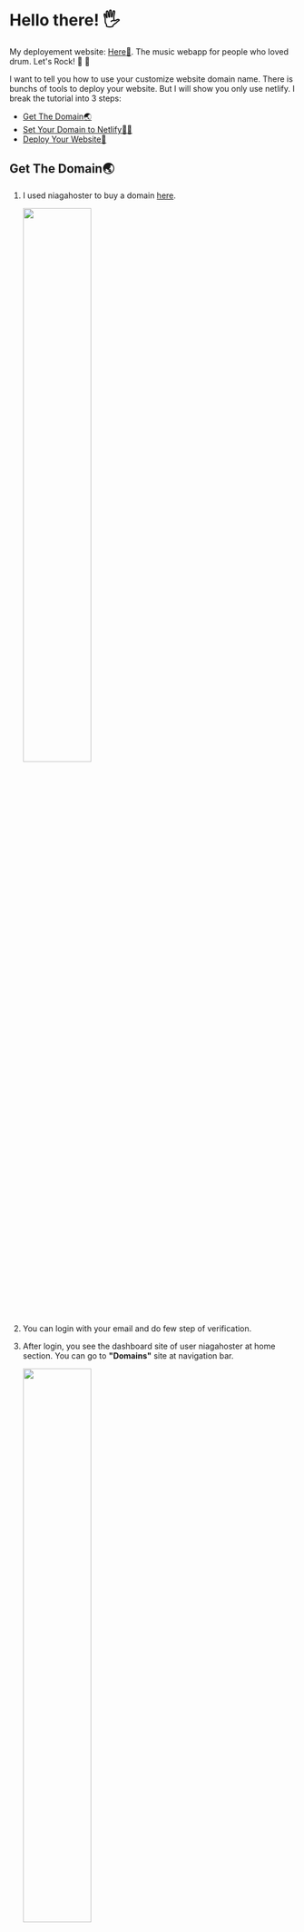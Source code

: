 # Hello there! :raised_hand_with_fingers_splayed:
My deployement website: [Here:rocket:](https://webdevelop.tech/). The music webapp for people who loved drum. Let's Rock! :drum: :guitar:

I want to tell you how to use your customize website domain name. There is bunchs of tools to deploy your website. But I will show you only use netlify.
I break the tutorial into 3 steps:
- [Get The Domain:earth_asia:](#get-the-domainearth_asia)
- [Set Your Domain to Netlify:man_mechanic:](#set-your-domain-to-netlifyman_mechanic)
- [Deploy Your Website:rocket:](#deploy-your-websiterocket)

## Get The Domain:earth_asia:

1. I used niagahoster to buy a domain [here](https://www.niagahoster.co.id/).

   <img src="./asset/images/md-image/niaga-hoster-home.png" width="50%">

2. You can login with your email and do few step of verification.
3. After login, you see the dashboard site of user niagahoster at home section. You can go to **"Domains"** site at navigation bar.

   <img src="./asset/images/md-image/dashboard.jpg" width="50%">

4. In the text input, you can find your suitable domain in that text input. Choose the TLD that nice for you and your wallet. Then simply press **"Buy now"**.

   <img src="./asset/images/md-image/domain-image.png" width="50%">

5. Choose best plan as you need. Click **Choose Payment Mehode"** and follow the easy few step of the payment.

   <img src="./asset/images/md-image/plan.jpg" width="50%">

6. Just follw all step untill you see this nice page. Finally go to email to check the verification.

   <img src="./asset/images/md-image/payment-succes.jpeg" width="50%">

## Set Your Domain to Netlify:man_mechanic:

1. Sign up to netlify [here](https://app.netlify.com/). Its realy ezz step, everyone can do it right. I login to netlify using **Github** account.

   <img src="./asset/images/md-image/login.png" width="50%">

2. Select domain page

   <img src="./asset/images/md-image/domain-page.png" width="50%">

3. Input your domain at Niagahoster.

   <img src="./asset/images/md-image/domain%20page%202.png" width="50%">

4. Verify your domain name.

   <img src="./asset/images/md-image/verify%20domain.png" width="50%">

5. Add your DNS record.

   <img src="./asset/images/md-image/add%20record.png" width="50%">

6. Input your DNS record to the Netlify.

   <img src="./asset/images/md-image/dnsrecord.png" width="50%">

7. Congrats _gess!_ You already register your domain at Netlify!

   <img src="./asset/images/md-image/dnsrecord%20succes.png" width="50%">

## Deploy Your Website:rocket:

1. Go to **side** page

   <img src="./asset/images/md-image/site%20page.png" width="50%">

2. Select **Deploy with GitHub**.

   <img src="./asset/images/md-image/deploywgh.png" width="50%">

3. Select your repository.

   <img src="./asset/images/md-image/select%20repo.png" width="50%">

4. Finally configure your website! Just follow the steps in that pages. And wait 3 until 24 hours for implement DNS configuration.

   <img src="./asset/images/md-image/deployemented.png" width="50%">

Theres all the easy way to customize your website. If you got problem, I suggest you to seek the solution at [google](https://www.google.com/search?q=why+my+customize+dns+not+working+netlify&sca_esv=580360740&sxsrf=AM9HkKkW1RltBbCc005tJ6wyEH1gOslSOQ%3A1699414701779&source=hp&ei=rQJLZf_2LdXcseMPyOqc-A4&iflsig=AO6bgOgAAAAAZUsQvR1cP7VD7OV2PxnGdRp5z-8JzYdz&oq=why+my+customize+dns+not+wek&gs_lp=Egdnd3Mtd2l6Ihx3aHkgbXkgY3VzdG9taXplIGRucyBub3Qgd2VrKgIIATIHECEYoAEYCjIHECEYoAEYCkjVfFC-BViYZnADeACQAQCYAfQBoAGMGqoBBzE0LjE1LjG4AQHIAQD4AQGoAgrCAgcQIxjqAhgnwgINEC4YxwEY0QMY6gIYJ8ICBxAjGIoFGCfCAggQABiKBRiRAsICCxAAGIAEGLEDGIMBwgINEAAYigUYsQMYgwEYQ8ICBBAjGCfCAggQABiABBixA8ICCxAuGIoFGLEDGJECwgIFEC4YgATCAgsQLhiKBRixAxiDAcICCBAuGIAEGLEDwgIEEAAYA8ICCxAuGIAEGLEDGIMBwgIFEAAYgATCAgYQABgWGB7CAggQABiKBRiGA8ICCBAhGBYYHhgd&sclient=gws-wiz). If you dont get any solution, please contact your TL or ask the [Instruction](https://www.linkedin.com/in/aditya-pradita-7937a7108/).
